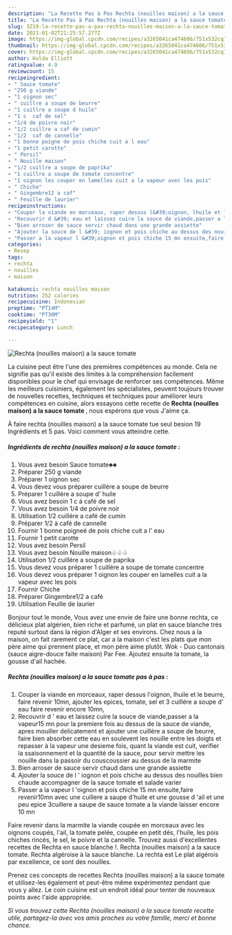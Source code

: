 ```yaml
---
description: "La Recette Pas à Pas Rechta (nouilles maison) a la sauce tomate"
title: "La Recette Pas à Pas Rechta (nouilles maison) a la sauce tomate"
slug: 3219-la-recette-pas-a-pas-rechta-nouilles-maison-a-la-sauce-tomate
date: 2021-01-02T21:25:57.277Z
image: https://img-global.cpcdn.com/recipes/a3265041ca474606/751x532cq70/rechta-nouilles-maison-a-la-sauce-tomate-photo-principale-de-la-recette.jpg
thumbnail: https://img-global.cpcdn.com/recipes/a3265041ca474606/751x532cq70/rechta-nouilles-maison-a-la-sauce-tomate-photo-principale-de-la-recette.jpg
cover: https://img-global.cpcdn.com/recipes/a3265041ca474606/751x532cq70/rechta-nouilles-maison-a-la-sauce-tomate-photo-principale-de-la-recette.jpg
author: Hulda Elliott
ratingvalue: 4.9
reviewcount: 15
recipeingredient:
- " Sauce tomate"
- "250 g viande"
- "1 oignon sec"
- " cuillre a soupe de beurre"
- "1 cuillre a soupe d huile"
- "1 c  caf de sel"
- "1/4 de poivre noir"
- "1/2 cuillre a caf de cumin"
- "1/2  caf de cannelle"
- "1 bonne poigne de pois chiche cuit a l eau"
- "1 petit carotte"
- " Persil"
- " Nouille maison"
- "1/2 cuillre a soupe de paprika"
- "1 cuillre a soupe de tomate concentre"
- "1 oignon les couper en lamelles cuit a la vapeur avec les pois"
- " Chiche"
- " Gingembre12 a caf"
- " Feuille de laurier"
recipeinstructions:
- "Couper la viande en morceaux, raper dessus l&#39;oignon, lhuile et le beurre, faire revenir 10mn, ajouter les epices, tomate, sel et 3 cuillére a soupe d&#39; eau faire revenir encore 10mn,"
- "Recouvrir d &#39; eau et laissez cuire la souce de viande,passer a la vapeur15 mn pour la premiere fois au dessus de la sauce de viande, apres mouiller delicatement et ajouter une cuillére a soupe de beurre, faire bien absorber cette eau en soulevent les nouille entre les doigts et repasser à la vapeur une desieme fois, quant la viande est cuit, verifier la ssaisonnement et la quantité de la sauce, pour servir mettre les nouille dans la passoir du couscoussier au dessus de la marmite"
- "Bien arroser de sauce servir chaud dans une grande assiette"
- "Ajouter la souce de l &#39; iognon et pois chiche au dessus des nouilles bien chaude accompagner de la sauce tomate et salade varier"
- "Passer a la vapeur l &#39;oignon et pois chiche 15 mn ensuite,faire revenir10mn avec une cuillere a saupe d&#39;huile et une gousse d &#39;ail et une peu epice 3cuillere a saupe de sauce tomate a la viande laisser encore 10 mn"
categories:
- Resep
tags:
- rechta
- nouilles
- maison

katakunci: rechta nouilles maison 
nutrition: 252 calories
recipecuisine: Indonesian
preptime: "PT14M"
cooktime: "PT30M"
recipeyield: "1"
recipecategory: Lunch

---
```



![Rechta (nouilles maison) a la sauce tomate](https://img-global.cpcdn.com/recipes/a3265041ca474606/751x532cq70/rechta-nouilles-maison-a-la-sauce-tomate-photo-principale-de-la-recette.jpg)

La cuisine peut être l'une des premières compétences au monde. Cela ne signifie pas qu'il existe des limites à la compréhension facilement disponibles pour le chef qui envisage de renforcer ses compétences. Même les meilleurs cuisiniers, également les spécialistes, peuvent toujours trouver de nouvelles recettes, techniques et techniques pour améliorer leurs compétences en cuisine, alors essayons cette recette de <strong> Rechta (nouilles maison) a la sauce tomate </strong>, nous espérons que vous J'aime ça.

<!--inarticleads1-->

À faire rechta (nouilles maison) a la sauce tomate tue seul besion 19 Ingrédients et 5 pas. Voici comment vous atteindre cette.

##### Ingrédients de rechta (nouilles maison) a la sauce tomate :

1. Vous avez besoin  Sauce tomate♣♣
1. Préparer 250 g viande
1. Préparer 1 oignon sec
1. Vous devez vous préparer  cuillére a soupe de beurre
1. Préparer 1 cuillére a soupe d&#39; huile
1. Vous avez besoin 1 c á café de sel
1. Vous avez besoin 1/4 de poivre noir
1. Utilisation 1/2 cuillére a café de cumin
1. Préparer 1/2 à café de cannelle
1. Fournir 1 bonne poigneé de pois chiche cuit a l&#39; eau
1. Fournir 1 petit carotte
1. Vous avez besoin  Persil
1. Vous avez besoin  Nouille maison♧♧♧
1. Utilisation 1/2 cuillére a soupe de paprika
1. Vous devez vous préparer 1 cuillére a soupe de tomate concentre
1. Vous devez vous préparer 1 oignon les couper en lamelles cuit a la vapeur avec les pois
1. Fournir  Chiche
1. Préparer  Gingembre1/2 a café
1. Utilisation  Feuille de laurier


Bonjour tout le monde, Vous avez une envie de faire une bonne rechta, ce délicieux plat algérien, bien riche et parfumé, un plat en sauce blanche trés reputé surtout dans la région d&#39;Alger et ses environs. Chez nous a la maison, on fait rarement ce plat, car a la maison c&#39;est les plats que mon père aime qui prennent place, et mon père aime plutôt. Wok - Duo cantonais (sauce aigre-douce faite maison) Par Fee. Ajoutez ensuite la tomate, la gousse d&#39;ail hachée. 

<!--inarticleads2-->

##### Rechta (nouilles maison) a la sauce tomate pas à pas :

1. Couper la viande en morceaux, raper dessus l&#39;oignon, lhuile et le beurre, faire revenir 10mn, ajouter les epices, tomate, sel et 3 cuillére a soupe d&#39; eau faire revenir encore 10mn,
1. Recouvrir d &#39; eau et laissez cuire la souce de viande,passer a la vapeur15 mn pour la premiere fois au dessus de la sauce de viande, apres mouiller delicatement et ajouter une cuillére a soupe de beurre, faire bien absorber cette eau en soulevent les nouille entre les doigts et repasser à la vapeur une desieme fois, quant la viande est cuit, verifier la ssaisonnement et la quantité de la sauce, pour servir mettre les nouille dans la passoir du couscoussier au dessus de la marmite
1. Bien arroser de sauce servir chaud dans une grande assiette
1. Ajouter la souce de l &#39; iognon et pois chiche au dessus des nouilles bien chaude accompagner de la sauce tomate et salade varier
1. Passer a la vapeur l &#39;oignon et pois chiche 15 mn ensuite,faire revenir10mn avec une cuillere a saupe d&#39;huile et une gousse d &#39;ail et une peu epice 3cuillere a saupe de sauce tomate a la viande laisser encore 10 mn


Faire revenir dans la marmite la viande coupée en morceaux avec les oignons coupés, l&#39;ail, la tomate pelée, coupée en petit dés, l&#39;huile, les pois chiches rincés, le sel, le poivre et la cannelle. Trouvez aussi d&#39;excellentes recettes de Rechta en sauce blanche !. Rechta (nouilles maison) a la sauce tomate. Rechta algéroise à la sauce blanche. La rechta est Le plat algérois par excellence, ce sont des nouilles. 

<!--inarticleads1-->

<p>
Prenez ces concepts de recettes Rechta (nouilles maison) a la sauce tomate et utilisez-les également et peut-être même expérimentez pendant que vous y allez. Le coin cuisine est un endroit idéal pour tenter de nouveaux points avec l'aide appropriée.
</p>

<p>
<i>Si vous trouvez cette Rechta (nouilles maison) a la sauce tomate recette utile, partagez-la avec vos amis proches ou votre famille, merci et bonne chance.</i>
</p>

